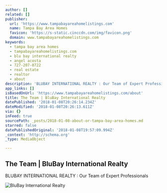 ```yaml
---
author: []
related: []
publisher:
  url: 'https://www.tampabayareahomelistings.com'
  name: Tampa Bay Area Homes
  favicon: 'https://s-static.cinccdn.com/img/favicon.png'
  domain: www.tampabayareahomelistings.com
keywords:
  - tampa bay area homes
  - tampabayareahomelistings.com
  - blu bay international realty
  - angel acosta
  - 727-207-8722
  - real estate
  - realtor
  - about
description: 'BLUBAY INTERNATIONAL REALTY : Our Team of Expert Professionals'
app_links: []
isBasedOnUrl: 'https://www.tampabayareahomelistings.com/about'
title: The Team | BluBay International Realty
datePublished: '2018-01-08T20:26:14.234Z'
dateModified: '2018-01-08T20:26:13.611Z'
via: {}
inFeed: true
sourcePath: _posts/2018-01-08-about-or-tampa-bay-area-homes.md
starred: false
datePublishedOriginal: '2018-01-08T19:57:09.994Z'
_context: 'http://schema.org'
_type: MediaObject

---
```

<article style=""><h1>The Team | BluBay International Realty</h1><p>BLUBAY INTERNATIONAL REALTY : Our Team of Expert Professionals</p></article>

![BluBay International Realty](https://the-grid-user-content.s3-us-west-2.amazonaws.com/c5686a78-8882-460d-89a3-2c95bfcabac1.jpg)